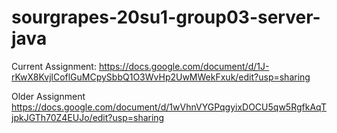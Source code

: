 # sourgrapes-20su1-group03-server-java

Current Assignment:
https://docs.google.com/document/d/1J-rKwX8KvjlCoflGuMCpySbbQ1O3WvHp2UwMWekFxuk/edit?usp=sharing

Older Assignment
https://docs.google.com/document/d/1wVhnVYGPqgyixDOCU5qw5RgfkAqTjpkJGTh70Z4EUJo/edit?usp=sharing

